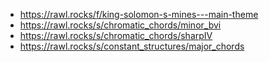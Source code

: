
- https://rawl.rocks/f/king-solomon-s-mines---main-theme
- https://rawl.rocks/s/chromatic_chords/minor_bvi
- https://rawl.rocks/s/chromatic_chords/sharpIV
- https://rawl.rocks/s/constant_structures/major_chords
